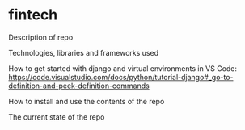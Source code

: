 # fintech

Description of repo

Technologies, libraries and frameworks used

How to get started with django and virtual environments in VS Code: https://code.visualstudio.com/docs/python/tutorial-django#_go-to-definition-and-peek-definition-commands

How to install and use the contents of the repo

The current state of the repo
